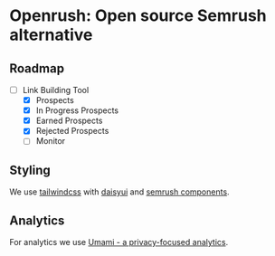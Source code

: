 # Openrush: Open source Semrush alternative

## Roadmap

- [ ] Link Building Tool
  - [x] Prospects
  - [x] In Progress Prospects
  - [x] Earned Prospects
  - [x] Rejected Prospects
  - [ ] Monitor

## Styling

We use [tailwindcss](https://tailwindcss.com/) with
[daisyui](https://daisyui.com/) and
[semrush components](https://developer.semrush.com/intergalactic/).

## Analytics

For analytics we use [Umami - a privacy-focused analytics](https://umami.is).
